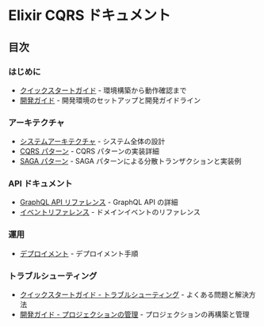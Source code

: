 # Elixir CQRS ドキュメント

## 目次

### はじめに

- [クイックスタートガイド](./QUICK_START.md) - 環境構築から動作確認まで
- [開発ガイド](./DEVELOPMENT.md) - 開発環境のセットアップと開発ガイドライン

### アーキテクチャ

- [システムアーキテクチャ](./ARCHITECTURE.md) - システム全体の設計
- [CQRS パターン](./CQRS.md) - CQRS パターンの実装詳細
- [SAGA パターン](./SAGA.md) - SAGA パターンによる分散トランザクションと実装例

### API ドキュメント

- [GraphQL API リファレンス](./API_GRAPHQL.md) - GraphQL API の詳細
- [イベントリファレンス](./EVENTS.md) - ドメインイベントのリファレンス

### 運用

- [デプロイメント](./DEPLOYMENT.md) - デプロイメント手順

### トラブルシューティング

- [クイックスタートガイド - トラブルシューティング](./QUICK_START.md#トラブルシューティング) - よくある問題と解決方法
- [開発ガイド - プロジェクションの管理](./DEVELOPMENT.md#プロジェクションの管理) - プロジェクションの再構築と管理

